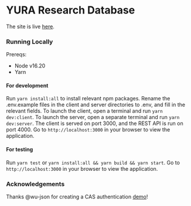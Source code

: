 # YURA Research Database

The site is live [here](https://rdb.onrender.com). 

### Running Locally

Prereqs:
- Node v16.20 
- Yarn 

#### For development

Run `yarn install:all` to install relevant npm packages. Rename the .env.example files in the client and server directories to .env, and fill in the relevant fields. To launch the client, open a terminal and run `yarn dev:client`. To launch the server, open a separate terminal and run `yarn dev:server`. The client is served on port 3000, and the REST API is run on port 4000. Go to `http://localhost:3000` in your browser to view the application.

#### For testing

Run `yarn test` or `yarn install:all && yarn build && yarn start`. Go to `http://localhost:3000` in your browser to view the application.

### Acknowledgements

Thanks @wu-json for creating a CAS authentication [demo](https://github.com/yale-swe/cas-auth-example-express/tree/main)!